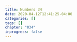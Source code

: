 ```yaml
---
title: Numbers 34
date: 2020-04-12T12:41:25-04:00
categories: []
tags: []
chapter: "034"
inprogress: false
---
```


